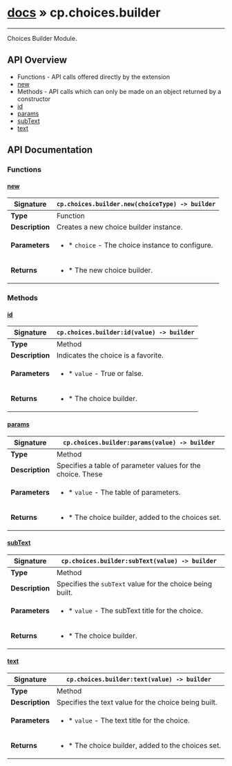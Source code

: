 # [docs](index.md) » cp.choices.builder
---

Choices Builder Module.

## API Overview
* Functions - API calls offered directly by the extension
 * [new](#new)
* Methods - API calls which can only be made on an object returned by a constructor
 * [id](#id)
 * [params](#params)
 * [subText](#subtext)
 * [text](#text)

## API Documentation

### Functions

#### [new](#new)
| <span style="text-align: left;">**Signature**</span> | <span style="text-align: left;">`cp.choices.builder.new(choiceType) -> builder` </span>                                                |
| -----------------------------------------------------|---------------------------------------------------------------------------------------------------------|
| **Type**                                             | Function                                                                                         |
| **Description**                                      | Creates a new choice builder instance.                                                                                         |
| **Parameters**                                       | <ul><li>* `choice`	- The choice instance to configure.</li></ul> |
| **Returns**                                          | <ul><li>* The new choice builder.</li></ul>          |

### Methods

#### [id](#id)
| <span style="text-align: left;">**Signature**</span> | <span style="text-align: left;">`cp.choices.builder:id(value) -> builder` </span>                                                |
| -----------------------------------------------------|---------------------------------------------------------------------------------------------------------|
| **Type**                                             | Method                                                                                         |
| **Description**                                      | Indicates the choice is a favorite.                                                                                         |
| **Parameters**                                       | <ul><li>* `value`	- True or false.</li></ul> |
| **Returns**                                          | <ul><li>* The choice builder.</li></ul>          |

#### [params](#params)
| <span style="text-align: left;">**Signature**</span> | <span style="text-align: left;">`cp.choices.builder:params(value) -> builder` </span>                                                |
| -----------------------------------------------------|---------------------------------------------------------------------------------------------------------|
| **Type**                                             | Method                                                                                         |
| **Description**                                      | Specifies a table of parameter values for the choice. These                                                                                         |
| **Parameters**                                       | <ul><li>* `value`	- The table of parameters.</li></ul> |
| **Returns**                                          | <ul><li>* The choice builder, added to the choices set.</li></ul>          |

#### [subText](#subtext)
| <span style="text-align: left;">**Signature**</span> | <span style="text-align: left;">`cp.choices.builder:subText(value) -> builder` </span>                                                |
| -----------------------------------------------------|---------------------------------------------------------------------------------------------------------|
| **Type**                                             | Method                                                                                         |
| **Description**                                      | Specifies the `subText` value for the choice being built.                                                                                         |
| **Parameters**                                       | <ul><li>* `value`	- The subText title for the choice.</li></ul> |
| **Returns**                                          | <ul><li>* The choice builder.</li></ul>          |

#### [text](#text)
| <span style="text-align: left;">**Signature**</span> | <span style="text-align: left;">`cp.choices.builder:text(value) -> builder` </span>                                                |
| -----------------------------------------------------|---------------------------------------------------------------------------------------------------------|
| **Type**                                             | Method                                                                                         |
| **Description**                                      | Specifies the text value for the choice being built.                                                                                         |
| **Parameters**                                       | <ul><li>* `value`	- The text title for the choice.</li></ul> |
| **Returns**                                          | <ul><li>* The choice builder, added to the choices set.</li></ul>          |


